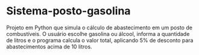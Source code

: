 # Sistema-posto-gasolina
Projeto em Python que simula o cálculo de abastecimento em um posto de combustíveis. O usuário escolhe gasolina ou álcool, informa a quantidade de litros e o programa calcula o valor total, aplicando 5% de desconto para abastecimentos acima de 10 litros.
